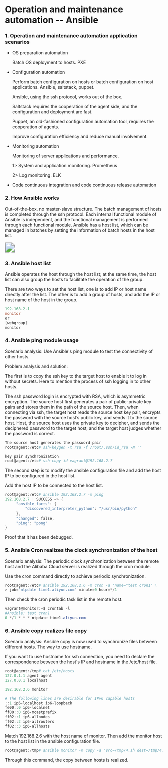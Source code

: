 # Operation and maintenance automation -- Ansible


### 1. Operation and maintenance automation application scenarios

- OS preparation automation

   Batch OS deployment to hosts. PXE

- Configuration automation

   Perform batch configuration on hosts or batch configuration on host applications. Ansible, saltstack, puppet.

   Ansible, using the ssh protocol, works out of the box.

   Saltstack requires the cooperation of the agent side, and the configuration and deployment are fast.

   Puppet, an old-fashioned configuration automation tool, requires the cooperation of agents.

   Improve configuration efficiency and reduce manual involvement.

- Monitoring automation

   Monitoring of server applications and performance.

   1> System and application monitoring. Prometheus

   2> Log monitoring. ELK

- Code continuous integration and code continuous release automation

### 2. How Ansible works

Out-of-the-box, no master-slave structure. The batch management of hosts is completed through the ssh protocol. Each internal functional module of Ansible is independent, and the functional management is performed through each functional module. Ansible has a host list, which can be managed in batches by setting the information of batch hosts in the host list.

<img src="https://cdn.jsdelivr.net/gh/yeliansong/github-blog-PIC/blog-images/0081Kckwgy1glm4o7ici2j31h40u0x59.jpg" style="zoom:200%;" />



### 3. Ansible host list

Ansible operates the host through the host list; at the same time, the host list can also group the hosts to facilitate the operation of the group.

There are two ways to set the host list, one is to add IP or host name directly after the list. The other is to add a group of hosts, and add the IP or host name of the host in the group.

```powershell
192.168.2.1
monitor
or
[webgroup]
monitor
```

### 4. Ansible ping module usage

Scenario analysis: Use Ansible's ping module to test the connectivity of other hosts.

Problem analysis and solution:

The first is to copy the ssh key to the target host to enable it to log in without secrets. Here to mention the process of ssh logging in to other hosts.

The ssh password login is encrypted with RSA, which is asymmetric encryption. The source host first generates a pair of public-private key pairs and stores them in the path of the source host. Then, when connecting via ssh, the target host reads the source host key pair, encrypts the password with the source host’s public key, and sends it to the source host. Host, the source host uses the private key to decipher, and sends the deciphered password to the target host, and the target host judges whether the password is correct.

```powershell
The source host generates the password pair
root@agent:/etc# ssh-keygen -t rsa -f /root/.ssh/id_rsa -N ''

key pair synchronization
root@agent:/etc# ssh-copy-id vagrant@192.168.2.7
```

The second step is to modify the ansible configuration file and add the host IP to be configured in the host list.

Add the host IP to be connected to the host list.

```powershell
root@agent:/etc# ansible 192.168.2.7 -m ping
192.168.2.7 | SUCCESS => {
     "ansible_facts": {
         "discovered_interpreter_python": "/usr/bin/python"
     },
     "changed": false,
     "ping": "pong"
}
```

Proof that it has been debugged.

### 5. Ansible Cron realizes the clock synchronization of the host

Scenario analysis: The periodic clock synchronization between the remote host and the Alibaba Cloud server is realized through the cron module.

Use the cron command directly to achieve periodic synchronization.

```powershell
root@agent:/etc# ansible 192.168.2.6 -m cron -a 'name="test cron1" \
> job="ntpdate time1.aliyun.com" minute=0 hour=*/1'
```

Then check the cron periodic task list in the remote host.

```powershell
vagrant@monitor:~$ crontab -l
#Ansible: test cron1
0 */1 * * * ntpdate time1.aliyun.com
```

### 6. Ansible copy realizes file copy

Scenario analysis: Ansible copy is now used to synchronize files between different hosts. The way to use hostname.

If you want to use hostname for ssh connection, you need to declare the correspondence between the host's IP and hostname in the /etc/host file.

```powershell
root@agent:/tmp# cat /etc/hosts
127.0.1.1 agent agent
127.0.0.1 localhost

192.168.2.6 monitor

# The following lines are desirable for IPv6 capable hosts
::1 ip6-localhost ip6-loopback
fe00::0 ip6-localnet
ff00::0 ip6-mcastprefix
ff02::1 ip6-allnodes
ff02::2 ip6-allrouters
ff02::3 ip6-allhosts
```

Match 192.168.2.6 with the host name of monitor. Then add the monitor host to the host list in the ansible configuration file.

```powershell
root@agent:/tmp# ansible monitor -m copy -a "src=/tmp/4.sh dest=/tmp/4.sh"
```

Through this command, the copy between hosts is realized.
